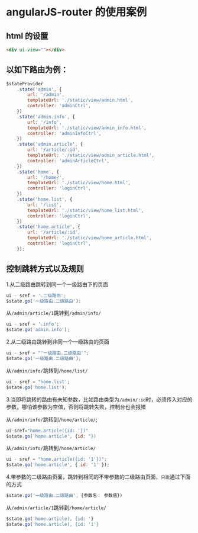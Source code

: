 <!-- Date: 2016-07-24 00:09 -->

# angularJS-router 的使用案例

## html 的设置

```html
<div ui-view=""></div>
```

## 以如下路由为例：

```js
$stateProvider
    .state('admin', {
        url: '/admin',
        templateUrl: './static/view/admin.html',
        controller: 'adminCtrl',
    })
    .state('admin.info', {
        url: '/info',
        templateUrl: './static/view/admin_info.html',
        controller: 'adminInfoCtrl',
    })
    .state('admin.article', {
        url: '/article/:id',
        templateUrl: './static/view/admin_article.html',
        controller: 'adminArticleCtrl',
    })
    .state('home', {
        url: '/home/',
        templateUrl: './static/view/home.html',
        controller: 'loginCtrl',
    })
    .state('home.list', {
        url: '/list',
        templateUrl: './static/view/home_list.html',
        controller: 'loginCtrl',
    })
    .state('home.article', {
        url: '/article/:id',
        templateUrl: './static/view/home_article.html',
        controller: 'loginCtrl',
    });
```

## 控制跳转方式以及规则

1.从二级路由跳转到同一个一级路由下的页面

```js
ui - sref = '.二级路由';
$state.go('一级路由.二级路由');
```

从`/admin/article/1`跳转到`/admin/info/`

```js
ui - sref = '.info';
$state.go('admin.info');
```

2.从二级路由跳转到非同一个一级路由的页面

```js
ui - sref = "'一级路由.二级路由'";
$state.go('一级路由.二级路由');
```

从`/admin/info/`跳转到`/home/list/`

```js
ui - sref = 'home.list';
$state.go('home.list');
```

3.当即将跳转的路由有未知参数，比如路由类型为`/admin/:id`时，必须传入对应的参数，哪怕该参数为空值，否则将跳转失败，控制台也会报错

从`/admin/info/`跳转到`/home/article/`;

```js
ui-sref="home.article({id: '})"
$state.go('home.article', {id: "})
```

从`/admin/info/`跳转到`/home/article/`

```js
ui - sref = "home.article({id: '1'})";
$state.go('home.article', { id: '1' });
```

4.带参数的二级路由页面，跳转到相同的不带参数的二级路由页面，`只能`通过下面的方式

```js
$state.go('一级路由.二级路由', {参数名： 参数值})
```

从`/admin/article/1`跳转到`/home/article/`

```js
$state.go('home.article), {id: '}
$state.go('home.article), {id: '1'}
```
